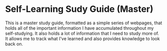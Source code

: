 # Self-Learning Sudy Guide (Master)
This is a master study guide, formatted as a simple series of webpages, that holds all of the important information I have accumulated throughout my self-studying. It also holds a lot of information that I need to study more of. It allows me to track what I've learned and also provides knowledge to look back on.
